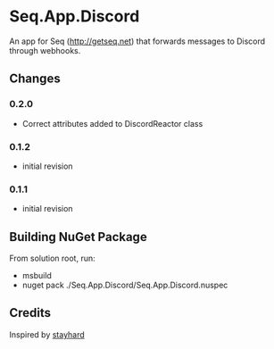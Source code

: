 # Seq.App.Discord

An app for Seq (http://getseq.net) that forwards messages to Discord through webhooks.

## Changes

### 0.2.0

- Correct attributes added to DiscordReactor class

### 0.1.2

- initial revision

### 0.1.1

- initial revision

## Building NuGet Package

From solution root, run:

- msbuild
- nuget pack ./Seq.App.Discord/Seq.App.Discord.nuspec

## Credits

Inspired by [stayhard](https://github.com/stayhard/Seq.App.HipChat)